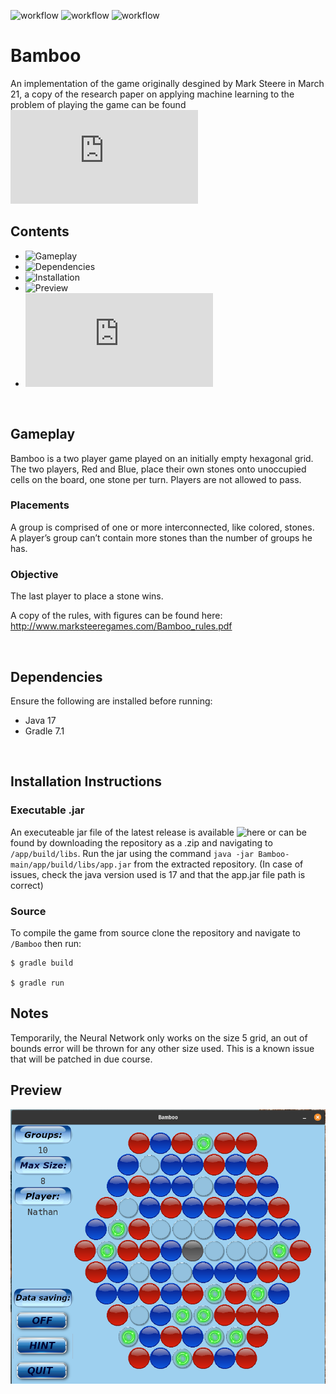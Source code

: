 ![workflow](https://github.com/S010MON/Bamboo/actions/workflows/linux.yml/badge.svg)
![workflow](https://github.com/S010MON/Bamboo/actions/workflows/windows.yml/badge.svg)
![workflow](https://github.com/S010MON/Bamboo/actions/workflows/mac.yml/badge.svg)

# Bamboo
An implementation of the game originally desgined by Mark Steere in March 21, a copy of the research paper on applying machine learning to the problem of playing the game can be found ![here](https://github.com/S010MON/Bamboo/blob/main/AS_%26_ML_applied_to_Bamboo.pdf)

## Contents
- ![Gameplay](https://github.com/S010MON/Bamboo#gameplay)
- ![Dependencies](https://github.com/S010MON/Bamboo#dependencies)
- ![Installation](https://github.com/S010MON/Bamboo#installation-instructions)
- ![Preview](https://github.com/S010MON/Bamboo#preview)
- ![Notes](https://github.com/S010MON/Bamboo/blob/main/README.md#notes)

<br/>

## Gameplay
Bamboo is a two player game played on an initially empty hexagonal grid.  The two players, Red and Blue, place their own stones onto unoccupied cells on the board, one stone per turn.  Players are not allowed to pass.

### Placements 
A group is comprised of one or more interconnected, like colored, stones.  
A player’s group can’t contain more stones than the number of groups he has.

### Objective
The last player to place a stone wins.

A copy of the rules, with figures can be found here: http://www.marksteeregames.com/Bamboo_rules.pdf

<br/>

## Dependencies
Ensure the following are installed before running:
- Java 17
- Gradle 7.1

<br/>

## Installation Instructions

### Executable .jar
An executeable jar file of the latest release is available ![here](https://github.com/S010MON/Bamboo/releases) or can be found by downloading the repository as a .zip and navigating to `/app/build/libs`.  Run the jar using the command `java -jar Bamboo-main/app/build/libs/app.jar` from the extracted repository. (In case of issues, check the java version used is 17 and that the app.jar file path is correct)

### Source
To compile the game from source clone the repository and navigate to `/Bamboo` then run:

    $ gradle build
    
    $ gradle run

## Notes
Temporarily, the Neural Network only works on the size 5 grid, an out of bounds error will be thrown for any other size used.  This is a known issue that will be patched in due course.

## Preview
![Screenshot.png](https://github.com/S010MON/Bamboo/blob/main/app/src/main/java/Bamboo/view/resources/Screenshot.png)
